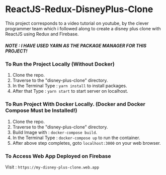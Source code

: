 # ReactJS-Redux-DisneyPlus-Clone

This project corresponds to a video tutorial on youtube, by the clever programmer team which i followed along to create a disney plus clone with ReactJS using Redux and Firebase.


##### NOTE : I HAVE USED YARN AS THE PACKAGE MANAGER FOR THIS PROJECT!
### To Run the Project Locally (Without Docker)

1. Clone the repo.
2. Traverse to the "disney-plus-clone" directory.
3. In the Terminal Type : ` yarn install ` to install packages.
4. After that Type : ` yarn start ` to start server on localhost.

### To Run Project With Docker Locally. (Docker and Docker Compose Must be Installed!)

1. Clone the repo.
2. Traverse to the "disney-plus-clone" directory.
3. Build Image with : ` docker-compose build `.
3. In the Terminal Type : ` docker-compose up ` to run the container.
4. After above step completes, goto ` localhost:3000 ` on your web browser.

### To Access Web App Deployed on Firebase 

Visit : ` https://my-disney-plus-clone.web.app `
